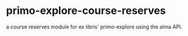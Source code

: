 # primo-explore-course-reserves
a course reserves module for ex libris' primo-explore using the alma API.
